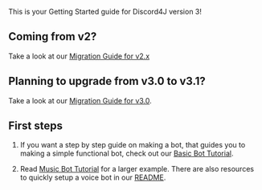 This is your Getting Started guide for Discord4J version 3!

## Coming from v2?

Take a look at our [Migration Guide for v2.x](https://github.com/Discord4J/Discord4J/wiki/Migrating-from-v2.x-to-v3.1)

## Planning to upgrade from v3.0 to v3.1?

Take a look at our [Migration Guide for v3.0](https://github.com/Discord4J/Discord4J/wiki/Migrating-from-v3.0-to-v3.1).

## First steps

1. If you want a step by step guide on making a bot, that guides you to making a simple functional bot, check out our [Basic Bot Tutorial](https://github.com/Discord4J/Discord4J/wiki/Basic-Bot-Tutorial-(v3.1)).

2. Read [Music Bot Tutorial](https://github.com/Discord4J/Discord4J/wiki/Music-Bot-Tutorial) for a larger example. There are also resources to quickly setup a voice bot in our [README](https://github.com/Discord4J/Discord4J#-voice-and-music).